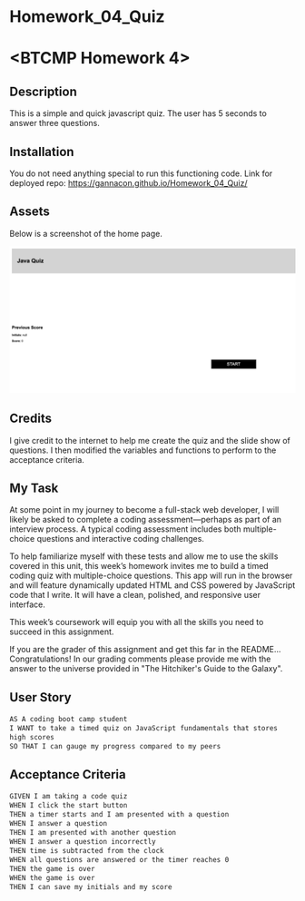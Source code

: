 # Homework_04_Quiz


# <BTCMP Homework 4>

## Description
This is a simple and quick javascript quiz. The user has 5 seconds to answer three questions.
## Installation
You do not need anything special to run this functioning code. 
Link for deployed repo: https://gannacon.github.io/Homework_04_Quiz/
## Assets
Below is a screenshot of the home page.

 ![screenshot of my work](./images/screenshot.png)

## Credits
I give credit to the internet to help me create the quiz and the slide show of questions. I then modified the variables and functions to perform to the acceptance criteria.

## My Task
At some point in my journey to become a full-stack web developer, I will likely be asked to complete a coding assessment&mdash;perhaps as part of an interview process. A typical coding assessment includes both multiple-choice questions and interactive coding challenges. 

To help familiarize myself with these tests and allow me to use the skills covered in this unit, this week’s homework invites me to build a timed coding quiz with multiple-choice questions. This app will run in the browser and will feature dynamically updated HTML and CSS powered by JavaScript code that I write. It will have a clean, polished, and responsive user interface. 

This week’s coursework will equip you with all the skills you need to succeed in this assignment.

If you are the grader of this assignment and get this far in the README... Congratulations! In our grading comments please provide me with the answer to the universe provided in "The Hitchiker's Guide to the Galaxy".



## User Story

```
AS A coding boot camp student
I WANT to take a timed quiz on JavaScript fundamentals that stores high scores
SO THAT I can gauge my progress compared to my peers
```

## Acceptance Criteria

```
GIVEN I am taking a code quiz
WHEN I click the start button
THEN a timer starts and I am presented with a question
WHEN I answer a question
THEN I am presented with another question
WHEN I answer a question incorrectly
THEN time is subtracted from the clock
WHEN all questions are answered or the timer reaches 0
THEN the game is over
WHEN the game is over
THEN I can save my initials and my score
